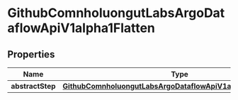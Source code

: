 

# GithubComnholuongutLabsArgoDataflowApiV1alpha1Flatten


## Properties

Name | Type | Description | Notes
------------ | ------------- | ------------- | -------------
**abstractStep** | [**GithubComnholuongutLabsArgoDataflowApiV1alpha1AbstractStep**](GithubComnholuongutLabsArgoDataflowApiV1alpha1AbstractStep.md) |  |  [optional]



